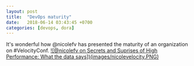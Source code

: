 ```yaml
---
layout: post
title:  "DevOps maturity"
date:   2018-06-14 03:43:45 +0700
categories: [devops, dora]
---
```


It's wonderful how @nicolefv has presented the maturity of an organization on #VelocityConf.
[![@nicolefv on Secrets and Suprises of High Performance: What the data says])(images/nicolevelocity.PNG)](https://www.slideshare.net/nicolefv/secrets-and-surprises-of-high-performance-what-the-data-says)


